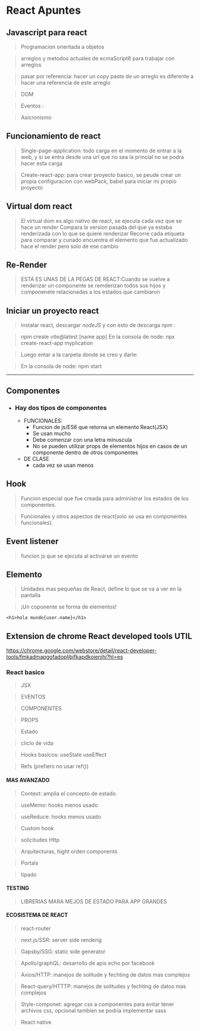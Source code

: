 # React Apuntes


## Javascript para react

>Programacion orientada a objetos

>arreglos y metodos actuales de ecmaScript6 para trabajar con arreglos

>pasar por referencia: hacer un copy paste de un arreglo es diferente a hacer una referencia de este arreglo

>DOM

>Eventos : 

>Asicronismo

## Funcionamiento de react
>Single-page-application: todo carga en el momento de entrar a la web, y si se entra desde una url que no sea la princial no se podra hacer esta carga

>Create-react-app: para crear proyecto basico, se peude crear un propia configuracion con webPack, babel para iniciar mi propio proyecto

## Virtual dom react
>El virtual dom es algo nativo de react, se ejecuta cada vez que se hace un render
>Compara la version pasada del que ya estaba renderizada con lo que se quiere renderizar
>Recorre cada etiqueta para comparar y cunado encuentra el elemento que fue actualizado hace el render pero solo de ese cambio

## Re-Render
>ESTA ES UNAS DE LA PEGAS DE REACT:Cuando se vuelve a renderizar un componente se remderizan todos sus hijos y componenete relacionadas a los estados que cambiaron

## Iniciar un proyecto react
> instalar react, descargar *nodeJS* y con esto de descarga *npm* :

>npm create vite@latest [name app]
>En la consola de node: npx create-react-app myplication

> Luego entar a la carpeta donde se creo y darle:

>En la consola de node: npm start




---
## Componentes
+ ### Hay dos tipos de componentes
    -  FUNCIONALES:
        + Funcion de js/ES6 que retorna un elemento React(JSX)
        + Se usan mucho
        +  Debe comenzar con una letra minuscula
        +  No se pueden utilizar props de elementos hijos en casos de un componente dentro de otros componentes
    -  DE CLASE
        + cada vez se usan menos
        

## Hook
>Funcion especial que fue creada para administrar los estados de los componentes.

>Funcionales y otros aspectos de react(solo se usa en componentes funcionales).

## Event listener
> funcion js que se ejecuta al activarse un evento

## Elemento 
> Unidades mas pequeñas de React, define lo que se va a ver en la pantalla 

> ¡Un coponente se forma de elementos!

    <h1>hola mundo{user.name}</h1> 

## Extension de chrome React developed tools UTIL

https://chrome.google.com/webstore/detail/react-developer-tools/fmkadmapgofadopljbjfkapdkoienihi?hl=es

### React basico
>JSX

>EVENTOS

>COMPONENTES

>PROPS

>Estado

>cliclo de vida

>Hooks basicos: useState useEffect

>Refs (prefiero no usar ref())

#### MAS AVANZADO
>Context: amplia el concepto de estado.

>useMemo: hooks menos usado

>useReduce: hooks menos usado

>Custom hook

>solicitudes Http

>Arquitecturas, hight orden components

>Portals

>tipado


#### TESTING
>LIBRERIAS MARA MEJOS DE ESTADO PARA APP GRANDES

#### ECOSISTEMA DE REACT
>react-router

>next.js/SSR: server side renderig

>Gapsby/SSG: static side generator

>Apollo/graphQL: desarrollo de apis echo por facebook

>Axios/HTTP: manejos de solitude y fechting de datos mas complejos

>React-query/HTTTP: manejos de solitudes y fechting de datos mas complejos

>Style-componet: agregar css a componentes para evitar tener archivos css, opcional tambien se podria implementar sass

>React native 



